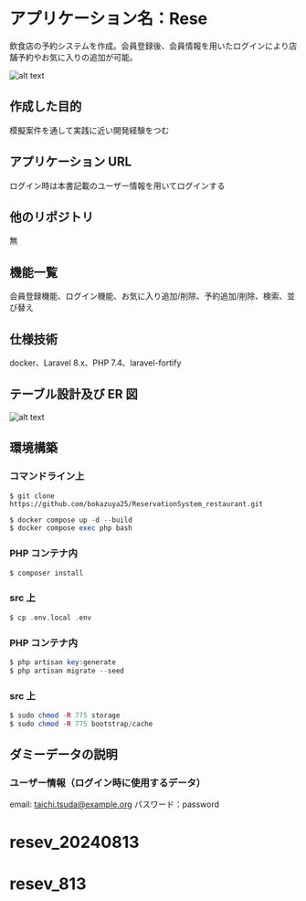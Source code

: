 # アプリケーション名：Rese

飲食店の予約システムを作成。会員登録後、会員情報を用いたログインにより店舗予約やお気に入りの追加が可能。

![alt text](src/public/images/home.png)

## 作成した目的

模擬案件を通して実践に近い開発経験をつむ

## アプリケーション URL

ログイン時は本書記載のユーザー情報を用いてログインする

## 他のリポジトリ

無

## 機能一覧

会員登録機能、ログイン機能、お気に入り追加/削除、予約追加/削除、検索、並び替え

## 仕様技術

docker、Laravel 8.x、PHP 7.4、laravel-fortify

## テーブル設計及び ER 図

![alt text](src/public/images/table.png)

## 環境構築

### コマンドライン上

```
$ git clone https://github.com/bokazuya25/ReservationSystem_restaurant.git
```

```php
$ docker compose up -d --build
$ docker compose exec php bash
```

### PHP コンテナ内

```php
$ composer install
```

### src 上

```php
$ cp .env.local .env
```

### PHP コンテナ内

```php
$ php artisan key:generate
$ php artisan migrate --seed
```

### src 上

```php
$ sudo chmod -R 775 storage
$ sudo chmod -R 775 bootstrap/cache
```

## ダミーデータの説明

### ユーザー情報（ログイン時に使用するデータ）

email: taichi.tsuda@example.org
パスワード：password
# resev_20240813
# resev_813
